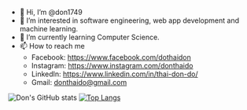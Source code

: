 - 👋 Hi, I’m @don1749
- 👀 I’m interested in software engineering, web app development and machine learning.
- 🌱 I’m currently learning Computer Science.
- 📫 How to reach me
  - Facebook: https://www.facebook.com/dothaidon
  - Instagram: https://www.instagram.com/donthaido
  - LinkedIn: https://www.linkedin.com/in/thai-don-do/
  - Gmail: donthaido@gmail.com

![Don's GitHub stats](https://github-readme-stats.vercel.app/api?username=don1749&show_icons=true&theme=transparent&count_private=true)
[![Top Langs](https://github-readme-stats.vercel.app/api/top-langs/?username=don1749&hide_progress=true)](https://github.com/anuraghazra/github-readme-stats)



<!---
don1749/don1749 is a ✨ special ✨ repository because its `README.md` (this file) appears on your GitHub profile.
You can click the Preview link to take a look at your changes.
--->

